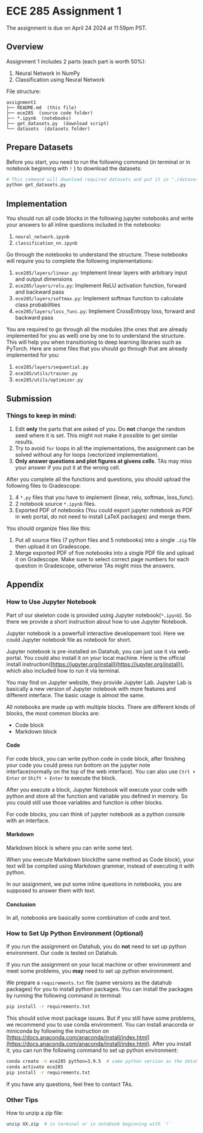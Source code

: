 # ECE 285 Assignment 1

The assignment is due on April 24 2024 at 11:59pm PST.

## Overview

Assignment 1 includes 2 parts (each part is worth 50%):

1. Neural Network in NumPy
2. Classification using Neural Network

File structure:

```
assignment1
├── README.md  (this file)
├── ece285  (source code folder)
├── *.ipynb  (notebooks)
├── get_datasets.py  (download script)
└── datasets  (datasets folder)
```

## Prepare Datasets

Before you start, you need to run the following command (in terminal or in notebook beginning with `!` ) to download the datasets:

```sh
# This command will download required datasets and put it in "./datasets".
python get_datasets.py
```

## Implementation

You should run all code blocks in the following jupyter notebooks and write your answers to all inline questions included in the notebooks:

1. `neural_network.ipynb`
2. `classification_nn.ipynb`

Go through the notebooks to understand the structure. These notebooks will require you to complete the following implementations:

1. `ece285/layers/linear.py`: Implement linear layers with arbitrary input and output dimensions
2. `ece285/layers/relu.py`: Implement ReLU activation function, forward and backward pass
3. `ece285/layers/softmax.py`: Implement softmax function to calculate class probabilities
4. `ece285/layers/loss_func.py`: Implement CrossEntropy loss, forward and backward pass

You are required to go through all the modules (the ones that are already implemented for you as well) one by one to to understand the structure. This will help you when transitioning to deep learning libraries such as PyTorch. Here are some files that you should go through that are already implemented for you:

1. `ece285/layers/sequential.py`
2. `ece285/utils/trainer.py`
3. `ece285/utils/optimizer.py`

## Submission

### Things to keep in mind:

1. Edit **only** the parts that are asked of you. Do **not** change the random seed where it is set. This might not make it possible to get similar results.
2. Try to avoid `for` loops in all the implementations, the assignment can be solved without any for loops (vectorized implementation).
3. **Only answer questions and plot figures at givens cells**. TAs may miss your answer if you put it at the wrong cell.

After you complete all the functions and questions, you should upload the following files to Gradescope:

1. 4 `*.py` files that you have to implement (linear, relu, softmax, loss_func).
2. 2 notebook source `*.ipynb` files.
3. Exported PDF of notebooks (You could export jupyter notebook as PDF in web portal, do not need to install LaTeX packages) and merge them.

You should organize files like this:

1. Put all source files (7 python files and 5 notebooks) into a single `.zip` file then upload it on Gradescope.
2. Merge exported PDF of five notebooks into a single PDF file and upload it on Gradescope. Make sure to select correct page numbers for each question in Gradescope, otherwise TAs might miss the answers.

## Appendix

### How to Use Jupyter Notebook

Part of our skeleton code is provided using Jupyter notebook(`*.ipynb`). So there we provide a short instruction about how to use Jupyter Notebook.

Jupyter notebook is a powerfull interactive developement tool. Here we could Jupyter notebook file as notebook for short.

Jupyter notebook is pre-installed on Datahub, you can just use it via web-portal. You could also install it on your local machine. Here is the official install instruction([https://jupyter.org/install](https://jupyter.org/install)), which also included how to run it via terminal.

You may find on Jupyter website, they provide Jupyter Lab. Jupyter Lab is basically a new version of Jupyter notebook with more features and different interface. The basic usage is almost the same.

All notebooks are made up with multiple blocks. There are different kinds of blocks, the most common blocks are:

- Code block
- Markdown block

#### Code

For code block, you can write python code in code block, after finishing your code you could press run bottom on the jupyter note interface(normally on the top of the web interface). You can also use `Ctrl + Enter` or `Shift + Enter` to execute the block.

After you execute a block, Jupyter Notebook will execute your code with python and store all the function and variable you defined in memory. So you could still use those variables and function is other blocks.

For code blocks, you can think of jupyter notebook as a python console with an interface.

#### Markdown

Markdown block is where you can write some text.

When you execute Markdown block(the same method as Code block), your text will be compiled using Markdown grammar, instead of executing it with python.

In our assignment, we put some inline questions in notebooks, you are supposed to answer them with text.

#### Conclusion

In all, notebooks are basically some combination of code and text.

### How to Set Up Python Environment (Optional)

If you run the assignment on Datahub, you do **not** need to set up python environment. Our code is tested on Datahub.

If you run the assignment on your local machine or other environment and meet some problems, you **may** need to set up python environment.

We prepare a `requirements.txt` file (same versions as the datahub packages) for you to install python packages. You can install the packages by running the following command in terminal:

```sh
pip install -r requirements.txt
```

This should solve most package issues. But if you still have some problems, we recommend you to use conda environment. You can install anaconda or miniconda by following the instruction on [https://docs.anaconda.com/anaconda/install/index.html](https://docs.anaconda.com/anaconda/install/index.html). After you install it, you can run the following command to set up python environment:

```sh
conda create -n ece285 python=3.9.5  # same python version as the datahub
conda activate ece285
pip install -r requirements.txt
```

If you have any questions, feel free to contact TAs.

### Other Tips

How to unzip a zip file:

```sh
unzip XX.zip  # in terminal or in notebook beginning with `!`
```
